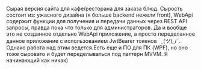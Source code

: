 Сырая версия сайта для кафе/ресторана для заказа блюд.
Сырость состоит из: ужасного дизайна (я больше backend нежели front), WebApi содержит функции для получения и передачи данных через REST API запросы, правда пока что только для администраторов. Да и вообще это не созданное отдельно WebApi приложение, а просто переделанное данное приложение с использованием JwtBearer токенов ¯\_(ツ)_/¯. Однако работа над этим ведется.Есть еще и ПО для ПК (WPF), но оно тоже сыровато и будет переделываться под паттерн MVVM. Я начинающий как никак)

